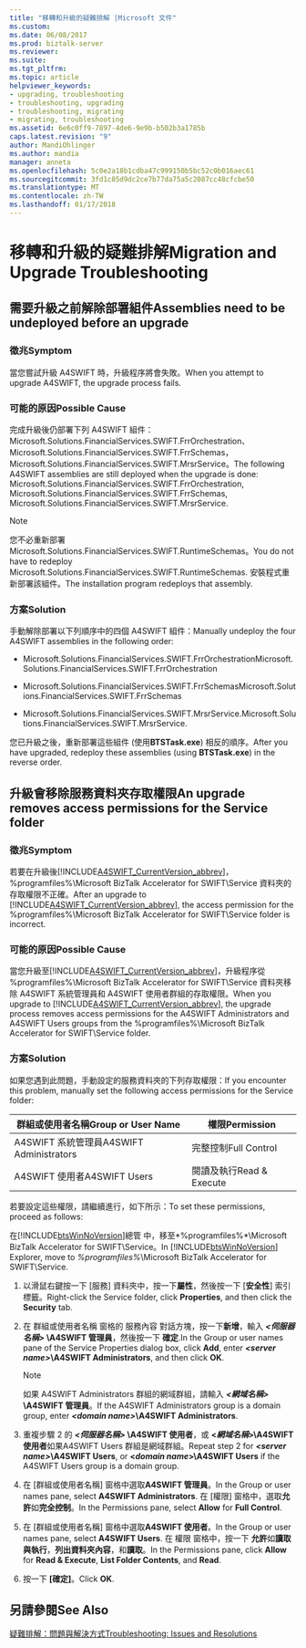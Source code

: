 ```yaml
---
title: "移轉和升級的疑難排解 |Microsoft 文件"
ms.custom: 
ms.date: 06/08/2017
ms.prod: biztalk-server
ms.reviewer: 
ms.suite: 
ms.tgt_pltfrm: 
ms.topic: article
helpviewer_keywords:
- upgrading, troubleshooting
- troubleshooting, upgrading
- troubleshooting, migrating
- migrating, troubleshooting
ms.assetid: 6e6c0ff9-7897-4de6-9e9b-b502b3a1785b
caps.latest.revision: "9"
author: MandiOhlinger
ms.author: mandia
manager: anneta
ms.openlocfilehash: 5c0e2a18b1cdba47c999150b5bc52c0b016aec61
ms.sourcegitcommit: 3fd1c85d9dc2ce7b77da75a5c2087cc48cfcbe50
ms.translationtype: MT
ms.contentlocale: zh-TW
ms.lasthandoff: 01/17/2018
---
```

# <a name="migration-and-upgrade-troubleshooting"></a><span data-ttu-id="728c0-102">移轉和升級的疑難排解</span><span class="sxs-lookup"><span data-stu-id="728c0-102">Migration and Upgrade Troubleshooting</span></span>
## <a name="assemblies-need-to-be-undeployed-before-an-upgrade"></a><span data-ttu-id="728c0-103">需要升級之前解除部署組件</span><span class="sxs-lookup"><span data-stu-id="728c0-103">Assemblies need to be undeployed before an upgrade</span></span>  
  
### <a name="symptom"></a><span data-ttu-id="728c0-104">徵兆</span><span class="sxs-lookup"><span data-stu-id="728c0-104">Symptom</span></span>  
 <span data-ttu-id="728c0-105">當您嘗試升級 A4SWIFT 時，升級程序將會失敗。</span><span class="sxs-lookup"><span data-stu-id="728c0-105">When you attempt to upgrade A4SWIFT, the upgrade process fails.</span></span>  
  
### <a name="possible-cause"></a><span data-ttu-id="728c0-106">可能的原因</span><span class="sxs-lookup"><span data-stu-id="728c0-106">Possible Cause</span></span>  
 <span data-ttu-id="728c0-107">完成升級後仍部署下列 A4SWIFT 組件： Microsoft.Solutions.FinancialServices.SWIFT.FrrOrchestration、 Microsoft.Solutions.FinancialServices.SWIFT.FrrSchemas，Microsoft.Solutions.FinancialServices.SWIFT.MrsrService。</span><span class="sxs-lookup"><span data-stu-id="728c0-107">The following A4SWIFT assemblies are still deployed when the upgrade is done:  Microsoft.Solutions.FinancialServices.SWIFT.FrrOrchestration, Microsoft.Solutions.FinancialServices.SWIFT.FrrSchemas, Microsoft.Solutions.FinancialServices.SWIFT.MrsrService.</span></span>  
  
> [!NOTE]
>  <span data-ttu-id="728c0-108">您不必重新部署 Microsoft.Solutions.FinancialServices.SWIFT.RuntimeSchemas。</span><span class="sxs-lookup"><span data-stu-id="728c0-108">You do not have to redeploy Microsoft.Solutions.FinancialServices.SWIFT.RuntimeSchemas.</span></span> <span data-ttu-id="728c0-109">安裝程式重新部署該組件。</span><span class="sxs-lookup"><span data-stu-id="728c0-109">The installation program redeploys that assembly.</span></span>  
  
### <a name="solution"></a><span data-ttu-id="728c0-110">方案</span><span class="sxs-lookup"><span data-stu-id="728c0-110">Solution</span></span>  
 <span data-ttu-id="728c0-111">手動解除部署以下列順序中的四個 A4SWIFT 組件：</span><span class="sxs-lookup"><span data-stu-id="728c0-111">Manually undeploy the four A4SWIFT assemblies in the following order:</span></span>  
  
-   <span data-ttu-id="728c0-112">Microsoft.Solutions.FinancialServices.SWIFT.FrrOrchestration</span><span class="sxs-lookup"><span data-stu-id="728c0-112">Microsoft.Solutions.FinancialServices.SWIFT.FrrOrchestration</span></span>  
  
-   <span data-ttu-id="728c0-113">Microsoft.Solutions.FinancialServices.SWIFT.FrrSchemas</span><span class="sxs-lookup"><span data-stu-id="728c0-113">Microsoft.Solutions.FinancialServices.SWIFT.FrrSchemas</span></span>  
  
-   <span data-ttu-id="728c0-114">Microsoft.Solutions.FinancialServices.SWIFT.MrsrService.</span><span class="sxs-lookup"><span data-stu-id="728c0-114">Microsoft.Solutions.FinancialServices.SWIFT.MrsrService.</span></span>  
  
 <span data-ttu-id="728c0-115">您已升級之後，重新部署這些組件 (使用**BTSTask.exe**) 相反的順序。</span><span class="sxs-lookup"><span data-stu-id="728c0-115">After you have upgraded, redeploy these assemblies (using **BTSTask.exe**) in the reverse order.</span></span>  
  
## <a name="an-upgrade-removes-access-permissions-for-the-service-folder"></a><span data-ttu-id="728c0-116">升級會移除服務資料夾存取權限</span><span class="sxs-lookup"><span data-stu-id="728c0-116">An upgrade removes access permissions for the Service folder</span></span>  
  
### <a name="symptom"></a><span data-ttu-id="728c0-117">徵兆</span><span class="sxs-lookup"><span data-stu-id="728c0-117">Symptom</span></span>  
 <span data-ttu-id="728c0-118">若要在升級後[!INCLUDE[A4SWIFT_CurrentVersion_abbrev](../../includes/a4swift-currentversion-abbrev-md.md)]，%programfiles%\Microsoft BizTalk Accelerator for SWIFT\Service 資料夾的存取權限不正確。</span><span class="sxs-lookup"><span data-stu-id="728c0-118">After an upgrade to [!INCLUDE[A4SWIFT_CurrentVersion_abbrev](../../includes/a4swift-currentversion-abbrev-md.md)], the access permission for the %programfiles%\Microsoft BizTalk Accelerator for SWIFT\Service folder is incorrect.</span></span>  
  
### <a name="possible-cause"></a><span data-ttu-id="728c0-119">可能的原因</span><span class="sxs-lookup"><span data-stu-id="728c0-119">Possible Cause</span></span>  
 <span data-ttu-id="728c0-120">當您升級至[!INCLUDE[A4SWIFT_CurrentVersion_abbrev](../../includes/a4swift-currentversion-abbrev-md.md)]，升級程序從 %programfiles%\Microsoft BizTalk Accelerator for SWIFT\Service 資料夾移除 A4SWIFT 系統管理員和 A4SWIFT 使用者群組的存取權限。</span><span class="sxs-lookup"><span data-stu-id="728c0-120">When you upgrade to [!INCLUDE[A4SWIFT_CurrentVersion_abbrev](../../includes/a4swift-currentversion-abbrev-md.md)], the upgrade process removes access permissions for the A4SWIFT Administrators and A4SWIFT Users groups from the %programfiles%\Microsoft BizTalk Accelerator for SWIFT\Service folder.</span></span>  
  
### <a name="solution"></a><span data-ttu-id="728c0-121">方案</span><span class="sxs-lookup"><span data-stu-id="728c0-121">Solution</span></span>  
 <span data-ttu-id="728c0-122">如果您遇到此問題，手動設定的服務資料夾的下列存取權限：</span><span class="sxs-lookup"><span data-stu-id="728c0-122">If you encounter this problem, manually set the following access permissions for the Service folder:</span></span>  
  
|<span data-ttu-id="728c0-123">群組或使用者名稱</span><span class="sxs-lookup"><span data-stu-id="728c0-123">Group or User Name</span></span>|<span data-ttu-id="728c0-124">權限</span><span class="sxs-lookup"><span data-stu-id="728c0-124">Permission</span></span>|  
|------------------------|----------------|  
|<span data-ttu-id="728c0-125">A4SWIFT 系統管理員</span><span class="sxs-lookup"><span data-stu-id="728c0-125">A4SWIFT Administrators</span></span>|<span data-ttu-id="728c0-126">完整控制</span><span class="sxs-lookup"><span data-stu-id="728c0-126">Full Control</span></span>|  
|<span data-ttu-id="728c0-127">A4SWIFT 使用者</span><span class="sxs-lookup"><span data-stu-id="728c0-127">A4SWIFT Users</span></span>|<span data-ttu-id="728c0-128">閱讀及執行</span><span class="sxs-lookup"><span data-stu-id="728c0-128">Read & Execute</span></span>|  
  
 <span data-ttu-id="728c0-129">若要設定這些權限，請繼續進行，如下所示：</span><span class="sxs-lookup"><span data-stu-id="728c0-129">To set these permissions, proceed as follows:</span></span>  
  
 <span data-ttu-id="728c0-130">在[!INCLUDE[btsWinNoVersion](../../includes/btswinnoversion-md.md)]總管 中，移至*%programfiles%*\Microsoft BizTalk Accelerator for SWIFT\Service。</span><span class="sxs-lookup"><span data-stu-id="728c0-130">In [!INCLUDE[btsWinNoVersion](../../includes/btswinnoversion-md.md)] Explorer, move to *%programfiles%*\Microsoft BizTalk Accelerator for SWIFT\Service.</span></span>  
  
1.  <span data-ttu-id="728c0-131">以滑鼠右鍵按一下 [服務] 資料夾中，按一下**屬性**，然後按一下 [**安全性**] 索引標籤。</span><span class="sxs-lookup"><span data-stu-id="728c0-131">Right-click the Service folder, click **Properties**, and then click the **Security** tab.</span></span>  
  
2.  <span data-ttu-id="728c0-132">在 群組或使用者名稱 窗格的 服務內容 對話方塊，按一下**新增**，輸入 ***\<伺服器名稱\>* \A4SWIFT 管理員**，然後按一下  **確定**.</span><span class="sxs-lookup"><span data-stu-id="728c0-132">In the Group or user names pane of the Service Properties dialog box, click **Add**, enter ***\<server name\>*\A4SWIFT Administrators**, and then click **OK**.</span></span>  
  
    > [!NOTE]
    >  <span data-ttu-id="728c0-133">如果 A4SWIFT Administrators 群組的網域群組，請輸入 ***\<網域名稱\>* \A4SWIFT 管理員**。</span><span class="sxs-lookup"><span data-stu-id="728c0-133">If the A4SWIFT Administrators group is a domain group, enter ***\<domain name\>*\A4SWIFT Administrators**.</span></span>  
  
3.  <span data-ttu-id="728c0-134">重複步驟 2 的 ***\<伺服器名稱\>* \A4SWIFT 使用者**，或 **\<*網域名稱*\>\A4SWIFT 使用者**如果A4SWIFT Users 群組是網域群組。</span><span class="sxs-lookup"><span data-stu-id="728c0-134">Repeat step 2 for ***\<server name\>*\A4SWIFT Users**, or **\<*domain name*\>\A4SWIFT Users** if the A4SWIFT Users group is a domain group.</span></span>  
  
4.  <span data-ttu-id="728c0-135">在 [群組或使用者名稱] 窗格中選取**A4SWIFT 管理員**。</span><span class="sxs-lookup"><span data-stu-id="728c0-135">In the Group or user names pane, select **A4SWIFT Administrators**.</span></span> <span data-ttu-id="728c0-136">在 [權限] 窗格中，選取**允許**如**完全控制**。</span><span class="sxs-lookup"><span data-stu-id="728c0-136">In the Permissions pane, select **Allow** for **Full Control**.</span></span>  
  
5.  <span data-ttu-id="728c0-137">在 [群組或使用者名稱] 窗格中選取**A4SWIFT 使用者**。</span><span class="sxs-lookup"><span data-stu-id="728c0-137">In the Group or user names pane, select **A4SWIFT Users**.</span></span> <span data-ttu-id="728c0-138">在 權限 窗格中，按一下 **允許**如**讀取與執行**，**列出資料夾內容**，和**讀取**。</span><span class="sxs-lookup"><span data-stu-id="728c0-138">In the Permissions pane, click **Allow** for **Read & Execute**, **List Folder Contents**, and **Read**.</span></span>  
  
6.  <span data-ttu-id="728c0-139">按一下 **[確定]**。</span><span class="sxs-lookup"><span data-stu-id="728c0-139">Click **OK**.</span></span>  
  
## <a name="see-also"></a><span data-ttu-id="728c0-140">另請參閱</span><span class="sxs-lookup"><span data-stu-id="728c0-140">See Also</span></span>  
 [<span data-ttu-id="728c0-141">疑難排解：問題與解決方式</span><span class="sxs-lookup"><span data-stu-id="728c0-141">Troubleshooting: Issues and Resolutions</span></span>](../../adapters-and-accelerators/accelerator-swift/troubleshooting-issues-and-resolutions1.md)